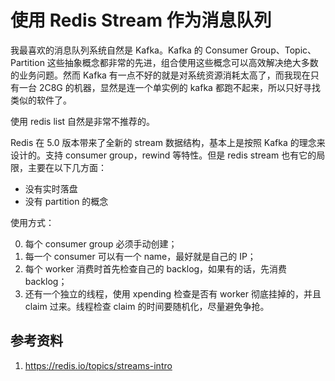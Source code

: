 # 使用 Redis Stream 作为消息队列

我最喜欢的消息队列系统自然是 Kafka。Kafka 的 Consumer Group、Topic、Partition 这些抽象概念都非常的先进，组合使用这些概念可以高效解决绝大多数的业务问题。然而 Kafka 有一点不好的就是对系统资源消耗太高了，而我现在只有一台 2C8G 的机器，显然是连一个单实例的 kafka 都跑不起来，所以只好寻找类似的软件了。

使用 redis list 自然是非常不推荐的。

Redis 在 5.0 版本带来了全新的 stream 数据结构，基本上是按照 Kafka 的理念来设计的。支持 consumer group，rewind 等特性。但是 redis stream 也有它的局限，主要在以下几方面：

- 没有实时落盘
- 没有 partition 的概念

使用方式：

0. 每个 consumer group 必须手动创建；
1. 每一个 consumer 可以有一个 name，最好就是自己的 IP；
2. 每个 worker 消费时首先检查自己的 backlog，如果有的话，先消费 backlog；
3. 还有一个独立的线程，使用 xpending 检查是否有 worker 彻底挂掉的，并且 claim 过来。线程检查 claim 的时间要随机化，尽量避免争抢。

## 参考资料

1. https://redis.io/topics/streams-intro
